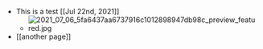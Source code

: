 - This is a test [[Jul 22nd, 2021]]
	- ![2021_07_06_5fa6437aa6737916c1012898947db98c_preview_featured.jpg](https://cdn.logseq.com/%2F6bd131ed-0d30-423c-bd49-d2cc8a9f4d1968155ff8-6fec-44dc-a278-7f160cee9d5a2021_07_06_5fa6437aa6737916c1012898947db98c_preview_featured.jpg?Expires=4779165246&Signature=OszW~vV9nRRj0x8oEtbTUHk0VsntVFvduu4FjgCLJlnuvvVpLuYc1coh9xqh1kuNY8M~43U7M85vg4-vGGgG-9Pw~PTRBiBKkeznrXv~4kL348117NDossUylPJYQfJ7woL8KQAAHnY4xczSqt0Oa~0ob7dSN3Dxh8cnkFI8nMyRolm3lQUefP7b-2WuphO7v2VNfzBBKB099K-bhRpJdVMMMzlLvtk~t0w3-RUMcoPcFIsIuH8DnGW08xPmKHchpFrF1KvIK2BfLSmDBx66ltjbRS9yeR45pXsirh8HFMODRRbQaX3qCwyU60yfDhZwWy4veR6OI0tc-92BhfbPDw__&Key-Pair-Id=APKAJE5CCD6X7MP6PTEA)
- [[another page]]